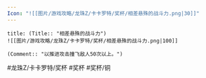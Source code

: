 ```yaml
---
Icon: "![[图片/游戏攻略/龙珠Z/卡卡罗特/奖杯/相差悬殊的战斗力.png|30]]"
---
```

```ad-common-bronze-trophy
title: (Title:: "相差悬殊的战斗力")
![[图片/游戏攻略/龙珠Z/卡卡罗特/奖杯/相差悬殊的战斗力.png|100]]

(Comment:: "以推进攻击撞飞敌人50次以上。")
```

#龙珠Z/卡卡罗特/奖杯 #奖杯 #奖杯/铜
